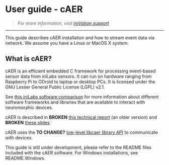 # User guide - cAER
> *For more information, visit [iniVation support](https://inivation.com/support/)*
---

This guide describes cAER installation and how to stream event data via
network. We assume you have a Linux or MacOS X system.

## What is cAER?

cAER is an efficient embedded C framework for processing event-based
sensor data from iniLabs sensors. It can run on hardware ranging from
Raspberry Pi to ODroid to laptop or desktop PCs. It is licensed under
the GNU Lesser General Public License (LGPL) v2.1.

See <!--TO CHANGE-->  [this iniLabs software
comparison](https://inivation.com/support/software/) for
more information about different software frameworks and libraries that
are available to interact with neuromorphic devices.

cAER is described in **BROKEN**  [this technical
report](https://github.com/inilabs/caer/blob/master/docs/caer.pdf)
(an older version) and **BROKEN**  [these
slides](https://github.com/inilabs/caer/blob/master/docs/cAER_pres_04.11.2015.pdf).

cAER uses the **TO CHANGE?** [low-level libcaer library
API](http://inivation.com/support/libcaer/) to communicate
with devices.

This guide is still under development, please refer to the README files
included with the cAER software. For Windows installations, see
README.Windows.
